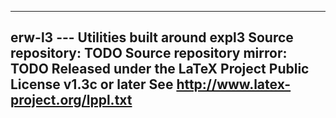 ----------------------------------------------------------------
erw-l3 --- Utilities built around expl3
Source repository: TODO
Source repository mirror: TODO
Released under the LaTeX Project Public License v1.3c or later
See http://www.latex-project.org/lppl.txt
----------------------------------------------------------------


